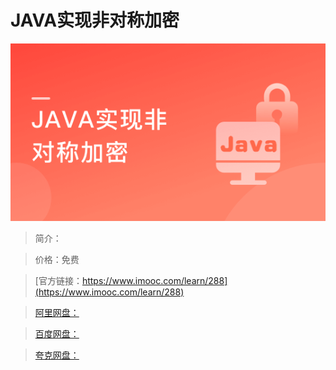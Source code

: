 # JAVA实现非对称加密

![img](../../assets/5fe442e30001ca9205400304.jpg)

> 简介：

> 价格：免费

> [官方链接：https://www.imooc.com/learn/288](https://www.imooc.com/learn/288)

> [阿里网盘：]()

> [百度网盘：]()

> [夸克网盘：]()
